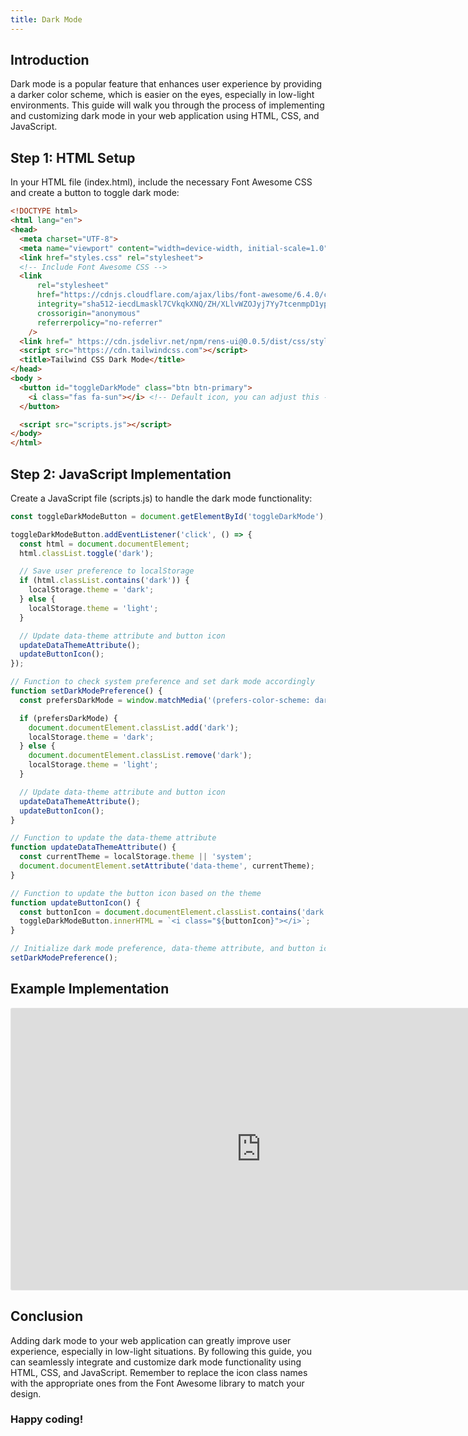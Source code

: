 ```yaml
---
title: Dark Mode
---
```


## Introduction
Dark mode is a popular feature that enhances user experience by providing a darker color scheme, which is easier on the eyes, especially in low-light environments. This guide will walk you through the process of implementing and customizing dark mode in your web application using HTML, CSS, and JavaScript.

## Step 1: HTML Setup

In your HTML file (index.html), include the necessary Font Awesome CSS and create a button to toggle dark mode:

```html
<!DOCTYPE html>
<html lang="en">
<head>
  <meta charset="UTF-8">
  <meta name="viewport" content="width=device-width, initial-scale=1.0">
  <link href="styles.css" rel="stylesheet">
  <!-- Include Font Awesome CSS -->
  <link
      rel="stylesheet"
      href="https://cdnjs.cloudflare.com/ajax/libs/font-awesome/6.4.0/css/all.min.css"
      integrity="sha512-iecdLmaskl7CVkqkXNQ/ZH/XLlvWZOJyj7Yy7tcenmpD1ypASozpmT/E0iPtmFIB46ZmdtAc9eNBvH0H/ZpiBw=="
      crossorigin="anonymous"
      referrerpolicy="no-referrer"
    />
  <link href=" https://cdn.jsdelivr.net/npm/rens-ui@0.0.5/dist/css/styles.css" rel="stylesheet" type="text/css" />
  <script src="https://cdn.tailwindcss.com"></script>
  <title>Tailwind CSS Dark Mode</title>
</head>
<body >
  <button id="toggleDarkMode" class="btn btn-primary">
    <i class="fas fa-sun"></i> <!-- Default icon, you can adjust this -->
  </button>

  <script src="scripts.js"></script>
</body>
</html>
```

## Step 2: JavaScript Implementation
Create a JavaScript file (scripts.js) to handle the dark mode functionality:
```javascript
const toggleDarkModeButton = document.getElementById('toggleDarkMode');

toggleDarkModeButton.addEventListener('click', () => {
  const html = document.documentElement;
  html.classList.toggle('dark');

  // Save user preference to localStorage
  if (html.classList.contains('dark')) {
    localStorage.theme = 'dark';
  } else {
    localStorage.theme = 'light';
  }

  // Update data-theme attribute and button icon
  updateDataThemeAttribute();
  updateButtonIcon();
});

// Function to check system preference and set dark mode accordingly
function setDarkModePreference() {
  const prefersDarkMode = window.matchMedia('(prefers-color-scheme: dark)').matches;

  if (prefersDarkMode) {
    document.documentElement.classList.add('dark');
    localStorage.theme = 'dark';
  } else {
    document.documentElement.classList.remove('dark');
    localStorage.theme = 'light';
  }

  // Update data-theme attribute and button icon
  updateDataThemeAttribute();
  updateButtonIcon();
}

// Function to update the data-theme attribute
function updateDataThemeAttribute() {
  const currentTheme = localStorage.theme || 'system';
  document.documentElement.setAttribute('data-theme', currentTheme);
}

// Function to update the button icon based on the theme
function updateButtonIcon() {
  const buttonIcon = document.documentElement.classList.contains('dark') ? 'fas fa-moon' : 'fas fa-sun';
  toggleDarkModeButton.innerHTML = `<i class="${buttonIcon}"></i>`;
}

// Initialize dark mode preference, data-theme attribute, and button icon
setDarkModePreference();
```

## Example Implementation

<iframe style="border: 1px solid rgba(0, 0, 0, 0.1);border-radius:2px;" width="800" height="450" src="https://codesandbox.io/p/sandbox/mystifying-wave-ky8y9c?file=%2Ftailwind.config.js%3A10%2C1&embed=1" allowfullscreen></iframe>

## Conclusion

Adding dark mode to your web application can greatly improve user experience, especially in low-light situations. By following this guide, you can seamlessly integrate and customize dark mode functionality using HTML, CSS, and JavaScript. Remember to replace the icon class names with the appropriate ones from the Font Awesome library to match your design.

### Happy coding!